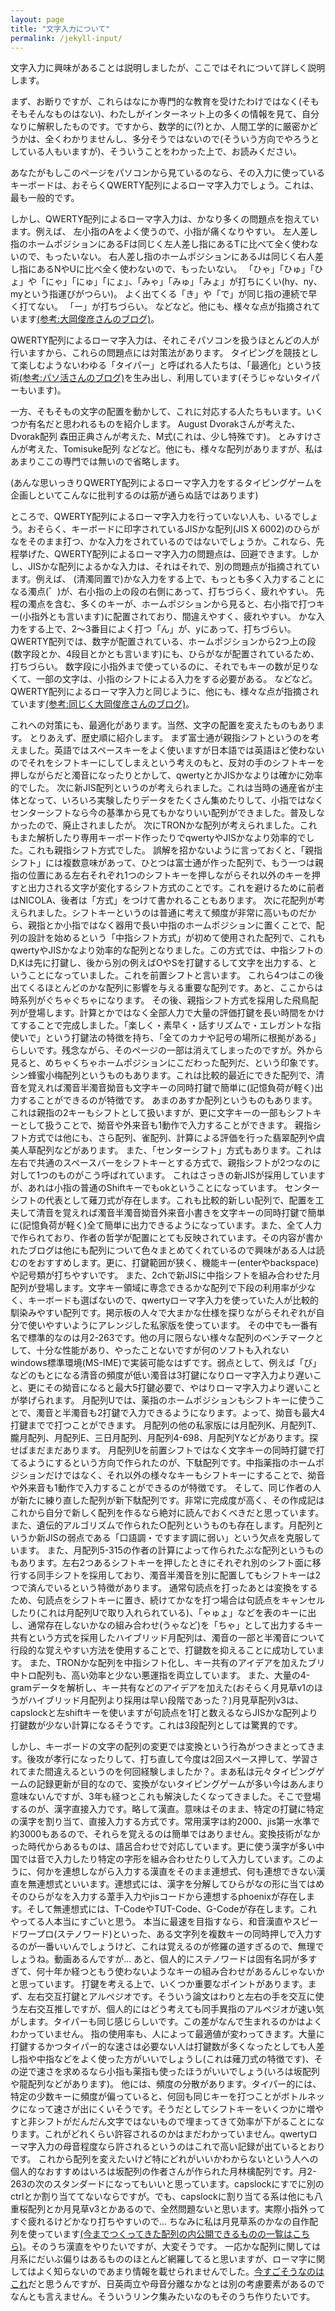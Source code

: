 ```yaml
---
layout: page
title: "文字入力について"
permalink: /jekyll-input/
---
```


文字入力に興味があることは説明しましたが、ここではそれについて詳しく説明します。

まず、お断りですが、これらはなにか専門的な教育を受けたわけではなく(そもそもそんなものはない)、わたしがインターネット上の多くの情報を見て、自分なりに解釈したものです。ですから、数学的に(?)とか、人間工学的に厳密かどうかは、全くわかりませんし、多分そうではないので(そういう方向でやろうとしている人もいますが)、そういうことをわかった上で、お読みください。

あなたがもしこのページをパソコンから見ているのなら、その入力に使っているキーボードは、おそらくQWERTY配列によるローマ字入力でしょう。これは、最も一般的です。

しかし、QWERTY配列によるローマ字入力は、かなり多くの問題点を抱えています。例えば、
左小指のAをよく使うので、小指が痛くなりやすい。
左人差し指のホームポジションにあるFは同じく左人差し指にあるTに比べて全く使わないので、もったいない。
右人差し指のホームポジションにあるJは同じく右人差し指にあるNやUに比べ全く使わないので、もったいない。
「ひゃ」「ひゅ」「ひょ」や「にゃ」「にゅ」「にょ」、「みゃ」「みゅ」「みょ」が打ちにくい(hy、ny、myという指運びがつらい)。
よく出てくる「き」や「で」が同じ指の連続で早く打てない。
「ー」が打ちづらい。
などなど。他にも、様々な点が指摘されています[(参考:大岡俊彦さんのブログ)](http://oookaworks.seesaa.net/article/456684400.html?1565860139#gsc.tab=0)。

QWERTY配列によるローマ字入力は、それこそパソコンを扱うほとんどの人が行いますから、これらの問題点には対策法があります。
タイピングを競技として楽しむようないわゆる「タイパー」と呼ばれる人たちは、「最適化」という技術[(参考:パソ活さんのブログ)](http://pasokatu.com/18762)を生み出し、利用しています(そうじゃないタイパーもいます)。

一方、そもそもの文字の配置を動かして、これに対応する人たちもいます。いくつか有名だと思われるものを紹介します。
August Dvorakさんが考えた、Dvorak配列
森田正典さんが考えた、M式(これは、少し特殊です)。
とみすけさんが考えた、Tomisuke配列
などなど。他にも、様々な配列がありますが、私はあまりここの専門では無いので省略します。

(あんな思いっきりQWERTY配列によるローマ字入力をするタイピングゲームを企画しといてこんなに批判するのは筋が通らぬ話ではあります)

ところで、QWERTY配列によるローマ字入力を行っていない人も、いるでしょう。おそらく、キーボードに印字されているJISかな配列(JIS X 6002)のひらがなをそのまま打つ、かな入力をされているのではないでしょうか。これなら、先程挙げた、QWERTY配列によるローマ字入力の問題点は、回避できます。しかし、JISかな配列によるかな入力は、それはそれで、別の問題点が指摘されています。例えば、
(清濁同置で)かな入力をする上で、もっとも多く入力することになる濁点(゛)が、右小指の上の段の右側にあって、打ちづらく、疲れやすい。
先程の濁点を含む、多くのキーが、ホームポジションから見ると、右小指で打つキー(小指外とも言います)に配置されており、間違えやすく、疲れやすい。
かな入力をする上で、2～3番目によく打つ「ん」が、yにあって、打ちづらい。
QWERTY配列では、数字が配置されている、ホームポジションから2つ上の段(数字段とか、4段目とかとも言います)にも、ひらがなが配置されているため、打ちづらい。
数字段に小指外まで使っているのに、それでもキーの数が足りなくて、一部の文字は、小指のシフトによる入力をする必要がある。
などなど。QWERTY配列によるローマ字入力と同じように、他にも、様々な点が指摘されています[(参考:同じく大岡俊彦さんのブログ)](http://oookaworks.seesaa.net/article/456684400.html?1565860139#gsc.tab=0)。

これへの対策にも、最適化があります。当然、文字の配置を変えたものもあります。
とりあえず、歴史順に紹介します。
まず富士通が親指シフトというのを考えました。英語ではスペースキーをよく使いますが日本語では英語ほど使わないのでそれをシフトキーにしてしまえという考えのもと、反対の手のシフトキーを押しながらだと濁音になったりとかして、qwertyとかJISかなよりは確かに効率的でした。
次に新JIS配列というのが考えられました。これは当時の通産省が主体となって、いろいろ実験したりデータをたくさん集めたりして、小指ではなくセンターシフトなら今の基準から見てもかなりいい配列ができました。普及しなかったので、廃止されましたが。
次にTRONかな配列が考えられました。これもまた解析したり専用キーボード作ったりでqwertyやJISかなより効率的でした。これも親指シフト方式でした。
誤解を招かないように言っておくと、「親指シフト」には複数意味があって、ひとつは富士通が作った配列で、もう一つは親指の位置にある左右それぞれ1つのシフトキーを押しながらそれ以外のキーを押すと出力される文字が変化するシフト方式のことです。これを避けるために前者はNICOLA、後者は「方式」をつけて書かれることもあります。
次に花配列が考えられました。シフトキーというのは普通に考えて頻度が非常に高いものだから、親指とか小指ではなく器用で長い中指のホームポジションに置くことで、配列の設計を始めるという「中指シフト方式」が初めて使用された配列で、これもqwertyやJISかなより効率的な配列となりました。この方式では、中指シフトのD,Kは先に打鍵し、後から別の例えばOやSを打鍵するして文字を出力する、ということになっていました。これを前置シフトと言います。
これら4つはこの後出てくるほとんどのかな配列に影響を与える重要な配列です。あと、ここからは時系列がぐちゃぐちゃになります。
その後、親指シフト方式を採用した飛鳥配列が登場します。計算とかではなく全部人力で大量の評価打鍵を長い時間をかけてすることで完成しました。「楽しく・素早く・話すリズムで・エレガントな指使いで」という打鍵法の特徴を持ち、「全てのカナや記号の場所に根拠がある」らしいです。残念ながら、そのページの一部は消えてしまったのですが。外から見ると、めちゃくちゃホームポジションにこだわった配列だ、という印象です。
シン蜂蜜小梅配列というものもあります。これは比較的最近にできた配列で、清音を覚えれば濁音半濁音拗音も文字キーの同時打鍵で簡単に(記憶負荷が軽く)出力することができるのが特徴です。
あまのあすか配列というものもあります。これは親指の2キーもシフトとして扱いますが、更に文字キーの一部もシフトキーとして扱うことで、拗音や外来音も1動作で入力することができます。
親指シフト方式では他にも、さら配列、雀配列、計算による評価を行った翡翠配列や虞美人草配列などがあります。
また、「センターシフト」方式もあります。これは左右で共通のスペースバーをシフトキーとする方式で、親指シフトが2つなのに対して1つのものがこう呼ばれています。
これはさっきの新JISが採用していますが、あれは小指の普通のShiftキーでもokということになっています。
センターシフトの代表として薙刀式が存在します。これも比較的新しい配列で、配置を工夫して清音を覚えれば濁音半濁音拗音外来音小書きを文字キーの同時打鍵で簡単に(記憶負荷が軽く)全て簡単に出力できるようになっています。また、全て人力で作られており、作者の哲学が配置にとても反映されています。その内容が書かれたブログは他にも配列について色々まとめてくれているので興味がある人は読むのをおすすめします。更に、打鍵範囲が狭く、機能キー(enterやbackspace)や記号類が打ちやすいです。
また、2chで新JISに中指シフトを組み合わせた月配列が登場します。文字キー領域に専念できるかな配列で下段の利用率が少なく、キーボードも選ばないので、qwertyローマ字入力を使っていた人が比較的馴染みやすい配列です。掲示板の人々で大まかな仕様を探りながらそれぞれが自分で使いやすいようにアレンジした私家版を使っています。
その中でも一番有名で標準的なのは月2-263です。他の月に限らない様々な配列のベンチマークとして、十分な性能があり、やったことないですが何のソフトも入れないwindows標準環境(MS-IME)で実装可能なはずです。弱点として、例えば「び」などのもとになる清音の頻度が低い濁音は3打鍵になりローマ字入力より遅いこと、更にその拗音になると最大5打鍵必要で、やはりローマ字入力より遅いことが挙げられます。
月配列Uでは、薬指のホームポジションもシフトキーに使うことで、濁音と半濁音も2打鍵で入力できるようになります。よって、拗音も最大4打鍵までで打つことができます。
月配列の他の私家版には月配列K、月配列T、朧月配列、月配列E、三日月配列、月配列4-698、月配列Yなどがあります。探せばまだまだあります。
月配列Uを前置シフトではなく文字キーの同時打鍵で打てるようにするという方向で作られたのが、下駄配列です。中指薬指のホームポジションだけではなく、それ以外の様々なキーもシフトキーにすることで、拗音や外来音も1動作で入力することができるのが特徴です。
そして、同じ作者の人が新たに練り直した配列が新下駄配列です。非常に完成度が高く、その作成記はこれから自分で新しく配列を作るなら絶対に読んでおくべきだと思っています。
また、遺伝的アルゴリズムで作られた○配列というものも存在します。月配列というか新JISの弱点である「口語調・ですます調に弱い」という欠点を克服しています。
また、月配列5-315の作者の計算によって作られたぶな配列というものもあります。左右2つあるシフトキーを押したときにそれぞれ別のシフト面に移行する同手シフトを採用しており、濁音半濁音を別に配置してもシフトキーは2つで済んでいるという特徴があります。
通常句読点を打ったあとは変換をするため、句読点をシフトキーに置き、続けてかなを打つ場合は句読点をキャンセルしたり(これは月配列Uで取り入れられている)、「ゃゅょ」などを表のキーに出し、通常存在しないかなの組み合わせ(うゃなど)を「ちゃ」として出力するキー共有という方式を採用したハイブリッド月配列は、濁音の一部と半濁音について行段的な覚えやすい方法を使用することで、打鍵数を抑えることに成功しています。
また、TRONかな配列を中指シフト化し、キー共有のアイデアを加えたブリ中トロ配列も、高い効率と少ない悪運指を両立しています。
また、大量の4-gramデータを解析し、キー共有などのアイデアを加えた(おそらく月見草v1のほうがハイブリッド月配列より採用は早い段階であった？)月見草配列v3は、capslockと左shiftキーを使いますが句読点を1打と数えるならJISかな配列より打鍵数が少ない計算になるそうです。これは3段配列としては驚異的です。

しかし、キーボードの文字の配列の変更では変換という行為がつきまとってきます。後攻が孝行になったりして、打ち直して今度は2回スペース押して、学習されてまた間違えるというのを何回経験しましたか？。まあ私は元々タイピングゲームの記録更新が目的なので、変換がないタイピングゲームが多い今はあんまり意味ないんですが、3年も経つとこれも解決したくなってきました。そこで登場するのが、漢字直接入力です。略して漢直。意味はそのまま、特定の打鍵に特定の漢字を割り当て、直接入力する方式です。常用漢字は約2000、jis第一水準で約3000もあるので、それらを覚えるのは簡単ではありません。変換技術がなかった時代からあるものは、語呂合わせで対応しています。更に使う漢字が多い中国では音で入力したり特定の字形を組み合わせたりして入力しています。このように、何かを連想しながら入力する漢直をそのまま連想式、何も連想できない漢直を無連想式といいます。連想式には、漢字を分解してひらがなの形に当てはめそのひらがなを入力する葦手入力やjisコードから連想するphoenixが存在します。そして無連想式には、T-CodeやTUT-Code、G-Codeが存在します。これやってる人本当にすごいと思う。
本当に最速を目指すなら、和音漢直やスピードワープロ(ステノワード)といった、ある文字列を複数キーの同時押しで入力するのが一番いいんでしょうけど、これは覚えるのが修羅の道すぎるので、無理でしょうね。動画あるんですが...
あと、個人的にステノワードは固有名詞が多すぎて、何十年か経つともう使わないようなキーの組み合わせがあるんじゃないかと思っています。
打鍵を考える上で、いくつか重要なポイントがあります。まず、左右交互打鍵とアルペジオです。そういう論文はわりと左右の手を交互に使う左右交互推しですが、個人的にはどう考えても同手異指のアルペジオが速い気がします。タイパーも同じ感じらしいです。この差がなんで生まれるのかはよくわかっていません。 指の使用率も、人によって最適値が変わってきます。大量に打鍵するかつタイパー的な速さは必要ない人は打鍵数が多くなったとしても人差し指や中指などをよく使った方がいいでしょうし(これは薙刀式の特徴です)、その逆で速さを求めるなら小指も薬指も使ったほうがいいでしょう(いろは坂配列や龍配列などがあります)。 他には、頻度の分散があります。タイパー的には、特定の少数キーに頻度が偏っていると、何回も同じキーを打つことがボトルネックになって速さが出にくいそうです。そうだとしてシフトキーをいくつかに増やすと非シフトがだんだん文字ではないもので埋まってきて効率が下がることになります。これがどれくらい許容されるのかはまだわかっていません。qwertyローマ字入力の母音程度なら許されるというのはこれで高い記録が出ているとおりです。 これから配列を変えたいけど特にどれがいいかわからないという人への個人的なおすすめはいろは坂配列の作者さんが作られた月林檎配列です。月2-263の次のスタンダードになってもいいと思っています。capslockにすでに別のctrlとか割り当ててないならですが。でも、capslockに割り当てる系は他にも八重桜配列とか月見草v3とかあるので、全然問題ないと思います。実際小指外ってすぐ疲れるけどかなり打ちやすいので... ちなみに私は月見草系のかなの自作配列を使っています[(今までつくってきた配列の内公開できるものの一覧はこちら)](../madelayout/index.html)。そのうち漢直をやりたいですが、大変そうです。
一応かな配列に関しては月系にだいぶ偏りはあるもののほとんど網羅してると思いますが、ローマ字に関してはよく知らないのであまり情報を載せられませんでした。[今すごそうなのはこれ](https://note.com/oidy/n/n80f31fe43b98)だと思うんですが、日英両立や母音分離なかなとは別の考慮要素があるのでなんとも言えません。そういうリンク集みたいなのもそのうち作りたいです。

